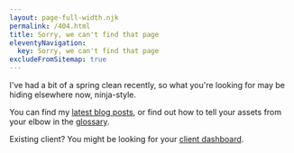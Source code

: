 ```yaml
---
layout: page-full-width.njk
permalink: /404.html
title: Sorry, we can't find that page
eleventyNavigation:
  key: Sorry, we can't find that page
excludeFromSitemap: true
---
```

I've had a bit of a spring clean recently, so what you're looking for may be hiding elsewhere now, ninja-style.

You can find my [latest blog posts](/blog/), or find out how to tell your assets from your elbow in the [glossary](/glossary/).

Existing client? You might be looking for your [client dashboard](/dashboard/).
